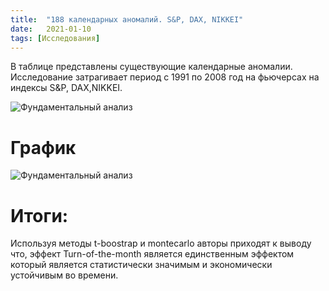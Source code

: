 ```yaml
---
title:  "188 календарных аномалий. S&P, DAX, NIKKEI"
date:   2021-01-10
tags: [Исследования]
---
```


В таблице представлены существующие календарные аномалии. Исследование затрагивает период с 1991 по 2008 год на фьючерсах на индексы S&P, DAX,NIKKEI.

<img src="https://ragve-hub.github.io/console-light/images/56456e3d-db1c-4e5d-92c8-99442ac82331.jpg" alt="Фундаментальный анализ">


# График



<img src="https://ragve-hub.github.io/console-light/images/a38138bc-b316-490e-b391-c391872e57ff.jpg" alt="Фундаментальный анализ">

# Итоги:
Используя методы t-boostrap и montecarlo авторы приходят к выводу что, эффект Turn-of-the-month является единственным эффектом который является статистически значимым и экономически устойчивым во времени.
